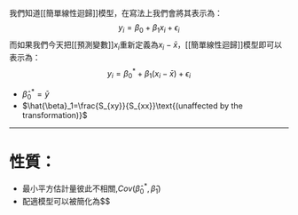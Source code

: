 我們知道[[簡單線性迴歸]]模型，在寫法上我們會將其表示為：
$$
y_i=\beta_0+\beta_1x_i+\epsilon_i
$$
而如果我們今天把[[預測變數]]$x_i$重新定義為$x_i-\bar{x}$，[[簡單線性迴歸]]模型即可以表示為：
$$
y_i=\beta_0^*+\beta_1(x_i-\bar{x})+\epsilon_i
$$
- $\hat{\beta}_0^*=\bar{y}$
- $\hat{\beta}_1=\frac{S_{xy}}{S_{xx}}\text{(unaffected by the transformation)}$
- - -
# 性質：

- 最小平方估計量彼此不相關,$Cov(\hat{\beta}_0^*,\hat{\beta}_1)$
- 配適模型可以被簡化為$$